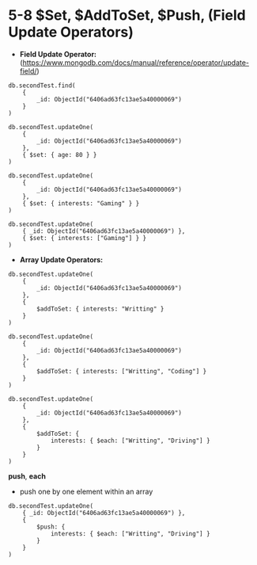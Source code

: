 # 5-8 $Set, $AddToSet, $Push, (Field Update Operators)

- **Field Update Operator:** (https://www.mongodb.com/docs/manual/reference/operator/update-field/)

```
db.secondTest.find(
    {
        _id: ObjectId("6406ad63fc13ae5a40000069")
    }
)
```

```
db.secondTest.updateOne(
    {
        _id: ObjectId("6406ad63fc13ae5a40000069")
    },
    { $set: { age: 80 } }
)
```

<!-- it will replace previous interests -->

```
db.secondTest.updateOne(
    {
        _id: ObjectId("6406ad63fc13ae5a40000069")
    },
    { $set: { interests: "Gaming" } }
)
```

```
db.secondTest.updateOne(
    { _id: ObjectId("6406ad63fc13ae5a40000069") },
    { $set: { interests: ["Gaming"] } }
)
```

- **Array Update Operators:**

<!-- it will not replace the previous data -->

```
db.secondTest.updateOne(
    {
        _id: ObjectId("6406ad63fc13ae5a40000069")
    },
    {
        $addToSet: { interests: "Writting" }
    }
)
```

<!-- it will make an array within  the array -->

```
db.secondTest.updateOne(
    {
        _id: ObjectId("6406ad63fc13ae5a40000069")
    },
    {
        $addToSet: { interests: ["Writting", "Coding"] }
    }
)
```

```
db.secondTest.updateOne(
    {
        _id: ObjectId("6406ad63fc13ae5a40000069")
    },
    {
        $addToSet: {
            interests: { $each: ["Writting", "Driving"] }
        }
    }
)
```

**push**, **each**

- push one by one element within an array

```
db.secondTest.updateOne(
    { _id: ObjectId("6406ad63fc13ae5a40000069") },
    {
        $push: {
            interests: { $each: ["Writting", "Driving"] }
        }
    }
)
```
